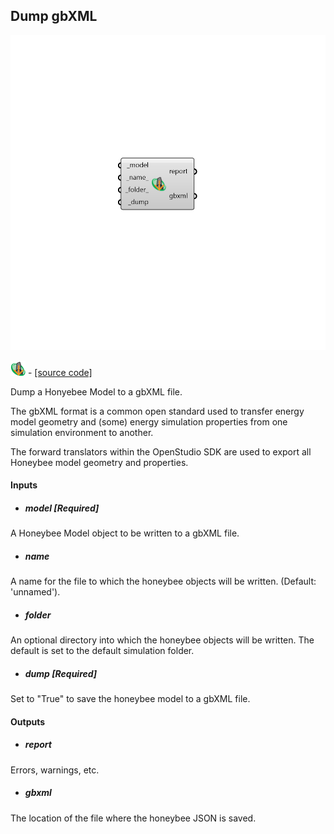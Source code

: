 ## Dump gbXML

![](../../images/components/Dump_gbXML.png)

![](../../images/icons/Dump_gbXML.png) - [[source code]](https://github.com/ladybug-tools/honeybee-grasshopper-core/blob/master/ladybug_grasshopper/src//HB%20Dump%20gbXML.py)


Dump a Honyebee Model to a gbXML file. 

The gbXML format is a common open standard used to transfer energy model geometry and (some) energy simulation properties from one simulation environment to another. 

The forward translators within the OpenStudio SDK are used to export all Honeybee model geometry and properties. 



#### Inputs
* ##### model [Required]
A Honeybee Model object to be written to a gbXML file. 
* ##### name 
A name for the file to which the honeybee objects will be written. (Default: 'unnamed'). 
* ##### folder 
An optional directory into which the honeybee objects will be written.  The default is set to the default simulation folder. 
* ##### dump [Required]
Set to "True" to save the honeybee model to a gbXML file. 

#### Outputs
* ##### report
Errors, warnings, etc. 
* ##### gbxml
The location of the file where the honeybee JSON is saved. 